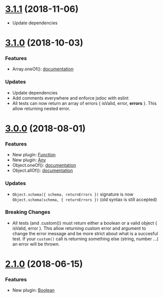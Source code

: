 # [3.1.1](https://github.com/bodinsamuel/altheia/compare/v3.1.0...master) (2018-11-06)
- Update dependencies

# [3.1.0](https://github.com/bodinsamuel/altheia/compare/v3.1.0...master) (2018-10-03)
### Features
- Array.oneOf(): [documentation](https://github.com/bodinsamuel/altheia/blob/master/Documentation.md#oneoftemplates)

### Updates
- Update dependencies
- Add comments everywhere and enforce jsdoc with eslint
- All tests can now return an array of errors { isValid, error, **errors** }.
  This allow returning nested error.


# [3.0.0](https://github.com/bodinsamuel/altheia/compare/v3.0.0...master) (2018-08-01)


### Features
- New plugin: [Function](https://github.com/bodinsamuel/altheia/blob/master/Documentation.md#function)
- New plugin: [Any](https://github.com/bodinsamuel/altheia/blob/master/Documentation.md#any)
- Object.oneOf(): [documentation](https://github.com/bodinsamuel/altheia/blob/master/Documentation.md#oneofisonerequired-boolean-keys-string)
- Object.allOf(): [documentation](https://github.com/bodinsamuel/altheia/blob/master/Documentation.md#allofkeys-string)

### Updates
- `Object.schema({ schema, returnErrors })` signature is now `Object.schema(schema, { returnErrors })` (old syntax is still accepted)

### Breaking Changes
- All tests (and .custom()) must return either a boolean or a valid object { isValid, error }.
  This allow returning custom error and argument to change the error message and be more strict about what is a succesful test.
  If your `custom()` call is returning something else (string, number ...) an error will be thrown.


# [2.1.0](https://github.com/bodinsamuel/altheia/compare/v2.1.0...master) (2018-06-15)


### Features
- New plugin: [Boolean](https://github.com/bodinsamuel/altheia/blob/master/Documentation.md#boolean)

